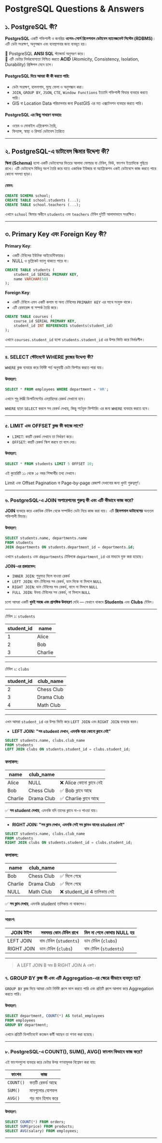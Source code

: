 #  PostgreSQL Questions & Answers

## ১. PostgreSQL কী?

**PostgreSQL** একটি শক্তিশালী ও জনপ্রিয় **ওপেন-সোর্স রিলেশনাল ডেটাবেস ম্যানেজমেন্ট সিস্টেম (RDBMS)**। এটি ডেটা সংরক্ষণ, অনুসন্ধান এবং ব্যবস্থাপনার জন্য ব্যবহৃত হয়।

🔹 PostgreSQL **ANSI SQL** স্ট্যান্ডার্ড অনুসরণ করে।  
🔹 এটি ডেটার নির্ভরযোগ্যতা নিশ্চিত করতে **ACID** (Atomicity, Consistency, Isolation, Durability) প্রিন্সিপল মেনে চলে।  


#### PostgreSQL দিয়ে আমরা কী কী করতে পারি:

- ডেটা সংরক্ষণ, হালনাগাদ, মুছে ফেলা ও অনুসন্ধান করা।
- `JOIN`, `GROUP BY`, `JSON`, `CTE`, `Window Functions` ইত্যাদি শক্তিশালী ফিচার ব্যবহার করতে পারি।
- GIS বা Location Data পরিচালনার জন্য PostGIS এর মত এক্সটেনশন ব্যবহার করতে পারি।

####  PostgreSQL এর কিছু সাধারণ ব্যবহার:

- ওয়েব ও মোবাইল এপ্লিকেশন তৈরি,
- ফিন্যান্স, স্বাস্থ্য ও রিসার্চ ডেটাবেস তৈরিতে

---

## ২. PostgreSQL-এ ডাটাবেস স্কিমার উদ্দেশ্য কী?

**স্কিমা (Schema)** হলো একটি ডেটাবেসের ভিতরে আলাদা ফোল্ডার যা টেবিল, ভিউ, ফাংশন ইত্যাদিকে গুছিয়ে রাখে। এটি ডেটাবেসে বিভিন্ন অংশ তৈরি করে যাতে একাধিক ইউজার বা অ্যাপ্লিকেশন একই ডেটাবেসে কাজ করতে পারে কোনো সমস্যা ছাড়া।

####  যেমন:

```sql
CREATE SCHEMA school;
CREATE TABLE school.students (...);
CREATE TABLE school.teachers (...);
```

এখানে `school` স্কিমার অধীনে `students` এবং `teachers` টেবিল দুইটি আলাদাভাবে সংরক্ষিত।

---

## ৩. Primary Key এবং Foreign Key কী?

**Primary Key**:

- একটি টেবিলের ইউনিক আইডেন্টিফায়ার।
- NULL ও ডুপ্লিকেট ভ্যালু থাকতে পারে না।

```sql
CREATE TABLE students (
    student_id SERIAL PRIMARY KEY,
    name VARCHAR(50)
);
```

**Foreign Key**:

- একটি টেবিলে এমন একটি কলাম যা অন্য টেবিলের `PRIMARY KEY` এর সাথে সংযুক্ত থাকে।
- এটি রেফারেন্স বা সম্পর্ক তৈরি করে।

```sql
CREATE TABLE courses (
    course_id SERIAL PRIMARY KEY,
    student_id INT REFERENCES students(student_id)
);
```

এখানে `courses.student_id` হলো `students.student_id` এর উপর ভিত্তি করে নির্ভরশীল।

---

### ৪. SELECT স্টেটমেন্টে WHERE ক্লজের উদ্দেশ্য কী?

`WHERE` ক্লজ ব্যবহার করে নির্দিষ্ট শর্ত অনুযায়ী ডেটা ফিল্টার করতে পারা যায়।

#### উদাহরণ:

```sql
SELECT * FROM employees WHERE department = 'HR';
```

এখানে শুধু HR ডিপার্টমেন্টের এমপ্লয়িদের রেকর্ড দেখানো হবে।

`WHERE` ছাড়া `SELECT` করলে সব রেকর্ড দেখায়, কিন্তু শর্তযুক্ত ফিল্টারিং এর জন্য `WHERE` ব্যবহার করতে হবে।

---

### ৫. LIMIT এবং OFFSET ক্লজ কী কাজে লাগে?

- `LIMIT`: কয়টি রেকর্ড দেখাবে তা নির্ধারণ করে।
- `OFFSET`: কয়টি রেকর্ড স্কিপ করবে তা বলে দেয়।

####  উদাহরণ:

```sql
SELECT * FROM students LIMIT 5 OFFSET 10;
```

এই কুয়েরিটি ১১ থেকে ১৫ নম্বর শিক্ষার্থীর তথ্য দেখাবে।

Limit এবং Offset Pagination বা Page-by-page রেজাল্ট দেখানোর জন্য খুবই গুরুত্বপূর্ণ।

---

### ৬. PostgreSQL-এ JOIN অপারেশনের গুরুত্ব কী এবং এটি কীভাবে কাজ করে?

**JOIN** ব্যবহার করে একাধিক টেবিল থেকে সম্পর্কিত ডেটা নিয়ে কাজ করা যায়। এটি **রিলেশনাল ডাটাবেসের** অন্যতম শক্তিশালী ফিচার।

#### উদাহরণ:

```sql
SELECT students.name, departments.name
FROM students
JOIN departments ON students.department_id = departments.id;
```

এখানে `students` এবং `departments` টেবিলকে `department_id` এর মাধ্যমে যুক্ত করা হয়েছে।

**JOIN-এর প্রকারভেদ:**

- `INNER JOIN`: শুধুমাত্র মিলে যাওয়া রেকর্ড
- `LEFT JOIN`: বাম টেবিলের সব রেকর্ড, ডান দিকে না মিললে `NULL`
- `RIGHT JOIN`: ডান টেবিলের সব রেকর্ড, বামে না মিললে `NULL`
- `FULL JOIN`: উভয় টেবিলের সব রেকর্ড, না মিললে `NULL`

চলো আমরা একটি **খুবই সহজ এবং প্রাসঙ্গিক উদাহরণ** দেখি — যেখানে থাকবে **Students** এবং **Clubs** টেবিল।

---

টেবিল ১: `students`

| student_id | name    |
| ---------- | ------- |
| 1          | Alice   |
| 2          | Bob     |
| 3          | Charlie |

---

টেবিল ২: `clubs`

| student_id | club_name  |
| ---------- | ---------- |
| 2          | Chess Club |
| 3          | Drama Club |
| 4          | Math Club  |

---

এখন আমরা `student_id` এর উপর ভিত্তি করে `LEFT JOIN` এবং `RIGHT JOIN` ব্যবহার করব।

- **LEFT JOIN: "সব student দেখাও, এমনকি যারা কোনো ক্লাবে নেই"**

```sql
SELECT students.name, clubs.club_name
FROM students
LEFT JOIN clubs ON students.student_id = clubs.student_id;
```

### ফলাফল:

| name    | club_name  |                          |
| ------- | ---------- | ------------------------ |
| Alice   | NULL       | ❌ Alice কোনো ক্লাবে নেই |
| Bob     | Chess Club | ✅ Bob ক্লাবে আছে        |
| Charlie | Drama Club | ✅ Charlie ক্লাবে আছে    |

✅ **সব student দেখায়**, এমনকি যদি তাদের ক্লাবে না-ও পাওয়া যায়।

---

- **RIGHT JOIN: "সব ক্লাব দেখাও, এমনকি সেই সব ক্লাবও যাদের student নেই"**

```sql
SELECT students.name, clubs.club_name
FROM students
RIGHT JOIN clubs ON students.student_id = clubs.student_id;
```

### ফলাফল:

| name    | club_name  |                              |
| ------- | ---------- | ---------------------------- |
| Bob     | Chess Club | ✅ মিলে গেছে                 |
| Charlie | Drama Club | ✅ মিলে গেছে                 |
| NULL    | Math Club  | ❌ student_id 4 তালিকায় নেই |

✅ **সব ক্লাব দেখায়**, এমনকি student তালিকায় না থাকলেও।

---

#### সারাংশ:

| JOIN টাইপ  | সবসময় কোন টেবিল রাখে  | মিল না পেলে কোথায় NULL হয় |
| ---------- | ---------------------- | --------------------------- |
| LEFT JOIN  | বাম টেবিল (`students`) | ডান টেবিল (`clubs`)         |
| RIGHT JOIN | ডান টেবিল (`clubs`)    | বাম টেবিল (`students`)      |

---

> A LEFT JOIN B আর B RIGHT JOIN A একই।

### ৭. GROUP BY ক্লজ কী এবং এটি Aggregation-এর ক্ষেত্রে কীভাবে ব্যবহৃত হয়?

`GROUP BY` ক্লজ দিয়ে আমরা ডেটা নির্দিষ্ট গ্রুপে ভাগ করতে পারি এবং প্রতিটি গ্রুপে আলাদা করে Aggregation করতে পারি।

#### উদাহরণ:

```sql
SELECT department, COUNT(*) AS total_employees
FROM employees
GROUP BY department;
```

এখানে প্রতিটি ডিপার্টমেন্টে কতজন কর্মী আছেন তা গণনা করা হয়েছে।

---

### ৮. PostgreSQL-এ COUNT(), SUM(), AVG() ফাংশন কিভাবে কাজ করে?

এই ফাংশনগুলো ব্যবহার করে ডেটার উপর গণনামূলক বিশ্লেষণ করা যায়:

| ফাংশন     | কাজ              |
| --------- | ---------------- |
| `COUNT()` | কতটি রেকর্ড আছে  |
| `SUM()`   | মানগুলোর যোগফল   |
| `AVG()`   | গড় মান হিসাব করে |

#### উদাহরণ:

```sql
SELECT COUNT(*) FROM orders;
SELECT SUM(price) FROM products;
SELECT AVG(salary) FROM employees;
```

---